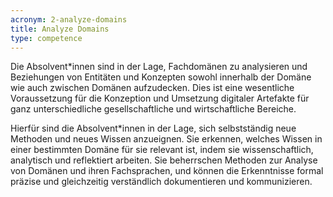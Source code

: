 ```yaml
---
acronym: 2-analyze-domains
title: Analyze Domains
type: competence
---
```


Die Absolvent\*innen sind in der Lage, Fachdomänen zu analysieren und Beziehungen von Entitäten und Konzepten
sowohl innerhalb der Domäne wie auch zwischen Domänen aufzudecken. Dies ist eine wesentliche Voraussetzung für 
die Konzeption und Umsetzung digitaler Artefakte für ganz unterschiedliche gesellschaftliche und wirtschaftliche
Bereiche. 

Hierfür sind die Absolvent\*innen in der Lage, sich selbstständig neue Methoden und neues Wissen anzueignen. 
Sie erkennen, welches Wissen in einer bestimmten Domäne für sie relevant ist, indem sie wissenschaftlich, analytisch 
und reflektiert arbeiten. Sie beherrschen Methoden zur Analyse von Domänen und ihren Fachsprachen, und können 
die Erkenntnisse formal präzise und gleichzeitig verständlich dokumentieren und kommunizieren. 


